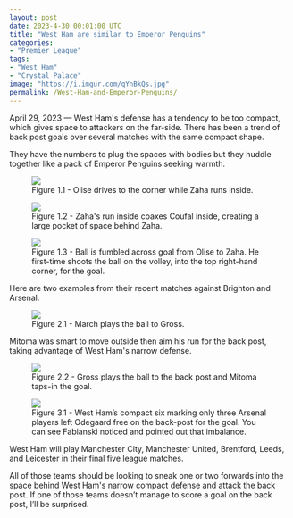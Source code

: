 ```yaml
---
layout: post
date: 2023-4-30 00:01:00 UTC
title: "West Ham are similar to Emperor Penguins"
categories: 
- "Premier League"
tags: 
- "West Ham"
- "Crystal Palace"
image: "https://i.imgur.com/qYnBkQs.jpg"
permalink: /West-Ham-and-Emperor-Penguins/
---
```


April 29, 2023 — West Ham's defense has a tendency to be too compact, which gives space to attackers on the far-side. There has been a trend of back post goals over several matches with the same compact shape.

<!---more--->

They have the numbers to plug the spaces with bodies but they huddle together like a pack of Emperor Penguins seeking warmth. 

<figure>
    <img src="https://i.imgur.com/6upMwwR.jpg">
    <figcaption>Figure 1.1 - Olise drives to the corner while Zaha runs inside.</figcaption>
</figure> 

<figure>
    <img src="https://i.imgur.com/WyramS9.jpg">
    <figcaption>Figure 1.2 - Zaha's run inside coaxes Coufal inside, creating a large pocket of space behind Zaha.</figcaption>
</figure> 

<figure>
    <img src="https://i.imgur.com/qYnBkQs.jpg">
    <figcaption>Figure 1.3 - Ball is fumbled across goal from Olise to Zaha. He first-time shoots the ball on the volley, into the top right-hand corner, for the goal.</figcaption>
</figure> 

Here are two examples from their recent matches against Brighton and Arsenal.

<figure>
    <img src="https://i.imgur.com/JsyO015.jpg">
    <figcaption>Figure 2.1 - March plays the ball to Gross.</figcaption>
</figure> 

Mitoma was smart to move outside then aim his run for the back post, taking advantage of West Ham's narrow defense.

<figure>
    <img src="https://i.imgur.com/bPL6OzV.jpg">
    <figcaption>Figure 2.2 - Gross plays the ball to the back post and Mitoma taps-in the goal.</figcaption>
</figure> 

<figure>
    <img src="https://i.imgur.com/zKkQOtd.jpg">
    <figcaption>Figure 3.1 - West Ham’s compact six marking only three Arsenal players left Odegaard free on the back-post for the goal. You can see Fabianski noticed and pointed out that imbalance.</figcaption>
</figure> 

West Ham will play Manchester City, Manchester United, Brentford, Leeds, and Leicester in their final five league matches. 

All of those teams should be looking to sneak one or two forwards into the space behind West Ham's narrow compact defense and attack the back post. If one of those teams doesn’t manage to score a goal on the back post, I’ll be surprised.
